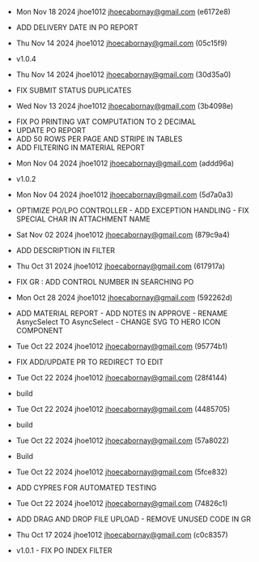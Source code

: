 * Mon Nov 18 2024 jhoe1012 <jhoecabornay@gmail.com> (e6172e8)
- ADD DELIVERY DATE IN PO REPORT

* Thu Nov 14 2024 jhoe1012 <jhoecabornay@gmail.com> (05c15f9)
-  v1.0.4

* Thu Nov 14 2024 jhoe1012 <jhoecabornay@gmail.com> (30d35a0)
- FIX SUBMIT STATUS DUPLICATES

* Wed Nov 13 2024 jhoe1012 <jhoecabornay@gmail.com> (3b4098e)
- FIX PO PRINTING VAT COMPUTATION TO 2 DECIMAL 
- UPDATE PO REPORT 
- ADD 50 ROWS PER PAGE AND STRIPE IN TABLES 
- ADD FILTERING IN MATERIAL REPORT

* Mon Nov 04 2024 jhoe1012 <jhoecabornay@gmail.com> (addd96a)
- v1.0.2
  
* Mon Nov 04 2024 jhoe1012 <jhoecabornay@gmail.com> (5d7a0a3)
- OPTIMIZE PO/LPO CONTROLLER - ADD EXCEPTION HANDLING - FIX SPECIAL CHAR IN ATTACHMENT NAME

* Sat Nov 02 2024 jhoe1012 <jhoecabornay@gmail.com> (879c9a4)
- ADD DESCRIPTION IN FILTER
* Thu Oct 31 2024 jhoe1012 <jhoecabornay@gmail.com> (617917a)
- FIX GR : ADD CONTROL NUMBER IN SEARCHING PO

* Mon Oct 28 2024 jhoe1012 <jhoecabornay@gmail.com> (592262d)
- ADD MATERIAL REPORT - ADD NOTES IN APPROVE - RENAME AsnycSelect TO AsyncSelect - CHANGE SVG TO HERO ICON COMPONENT

* Tue Oct 22 2024 jhoe1012 <jhoecabornay@gmail.com> (95774b1)
- FIX ADD/UPDATE PR TO REDIRECT TO EDIT

* Tue Oct 22 2024 jhoe1012 <jhoecabornay@gmail.com> (28f4144)
- build

* Tue Oct 22 2024 jhoe1012 <jhoecabornay@gmail.com> (4485705)
- build

* Tue Oct 22 2024 jhoe1012 <jhoecabornay@gmail.com> (57a8022)
- Build

* Tue Oct 22 2024 jhoe1012 <jhoecabornay@gmail.com> (5fce832)
- ADD CYPRES FOR AUTOMATED TESTING

* Tue Oct 22 2024 jhoe1012 <jhoecabornay@gmail.com> (74826c1)
- ADD DRAG AND DROP FILE UPLOAD - REMOVE UNUSED CODE IN GR

* Thu Oct 17 2024 jhoe1012 <jhoecabornay@gmail.com> (c0c8357)
- v1.0.1 - FIX PO INDEX FILTER